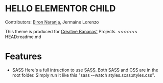 # HELLO ELEMENTOR CHILD

Contributors: [Elron Naranja](https://elronnaranja.com), Jermaine Lorenzo

This theme is produced for [Creative Bananas'](https://creativebananas.com) Projects.
<<<<<<< HEAD:readme.md

# Features

- SASS
Here's a full intruction to use [SASS](https://ricardozea.medium.com/sass-for-beginners-the-friendliest-guide-about-how-to-install-use-sass-on-windows-22ff4a32c1f7). Both SASS and CSS are in the root folder. Simply run it like this "sass --watch styles.scss:styles.css".